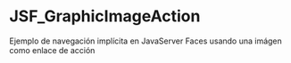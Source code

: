 # JSF_GraphicImageAction
Ejemplo de navegación implícita en JavaServer Faces usando una imágen como enlace de acción
